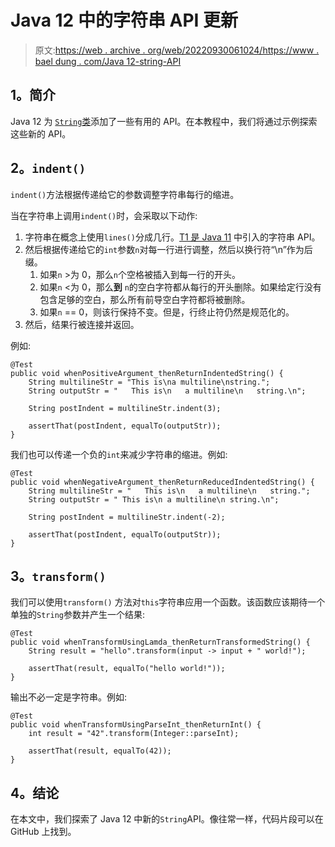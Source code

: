 # Java 12 中的字符串 API 更新

> 原文:[https://web . archive . org/web/20220930061024/https://www . bael dung . com/Java 12-string-API](https://web.archive.org/web/20220930061024/https://www.baeldung.com/java12-string-api)

## **1。简介**

Java 12 为 [`String`类](/web/20220813064811/https://www.baeldung.com/java-string)添加了一些有用的 API。在本教程中，我们将通过示例探索这些新的 API。

## **2。`indent()`**

`indent()`方法根据传递给它的参数调整字符串每行的缩进。

当在字符串上调用`indent()`时，会采取以下动作:

1.  字符串在概念上使用`lines()`分成几行。[T1 是 Java 11](/web/20220813064811/https://www.baeldung.com/java-11-string-api) 中引入的字符串 API。
2.  然后根据传递给它的`int`参数`n`对每一行进行调整，然后以换行符“\n”作为后缀。
    1.  如果`n` >为 0，那么`n`个空格被插入到每一行的开头。
    2.  如果`n` <为 0，那么**到** `n`的空白字符都从每行的开头删除。如果给定行没有包含足够的空白，那么所有前导空白字符都将被删除。
    3.  如果`n` == 0，则该行保持不变。但是，行终止符仍然是规范化的。
3.  然后，结果行被连接并返回。

例如:

```
@Test
public void whenPositiveArgument_thenReturnIndentedString() {
    String multilineStr = "This is\na multiline\nstring.";
    String outputStr = "   This is\n   a multiline\n   string.\n";

    String postIndent = multilineStr.indent(3);

    assertThat(postIndent, equalTo(outputStr));
}
```

我们也可以传递一个负的`int`来减少字符串的缩进。例如:

```
@Test
public void whenNegativeArgument_thenReturnReducedIndentedString() {
    String multilineStr = "   This is\n   a multiline\n   string.";
    String outputStr = " This is\n a multiline\n string.\n";

    String postIndent = multilineStr.indent(-2);

    assertThat(postIndent, equalTo(outputStr));
}
```

## **3。`transform()`**

我们可以使用`transform()` 方法对`this`字符串应用一个函数。该函数应该期待一个单独的`String`参数并产生一个结果:

```
@Test
public void whenTransformUsingLamda_thenReturnTransformedString() {
    String result = "hello".transform(input -> input + " world!");

    assertThat(result, equalTo("hello world!"));
}
```

输出不必一定是字符串。例如:

```
@Test
public void whenTransformUsingParseInt_thenReturnInt() {
    int result = "42".transform(Integer::parseInt);

    assertThat(result, equalTo(42));
}
```

## **4。结论**

在本文中，我们探索了 Java 12 中新的`String`API。像往常一样，代码片段可以在 GitHub 上找到。